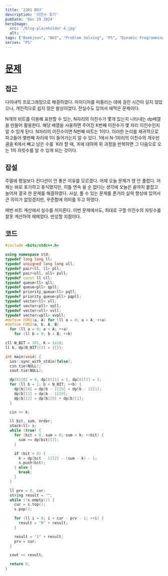```yaml
---
title: '2201 BOJ'
description: '이친수 찾기'
pubDate: 'Dec 29 2024'
heroImage:
  src: '/blog-placeholder-4.jpg'
  alt: ''
tags: ["Baekjoon", "BOJ", "Problem Solving", "PS", "Dynamic Programming", "DP"]
series: "PS"
---
```


# [문제](https://www.acmicpc.net/problem/2201)

## 접근

다이내믹 프로그래밍으로 해결하였다.
아이디어를 떠올리는 데에 걸린 시간이 길지 않았으나, 개인적으로 쉽지 않은 발상이었다.
잔실수도 있어서 애먹은 문제이다.

N개의 비트를 이용해 표현할 수 있는, N자리의 이친수가 몇개 있는지 나타내는 dp배열을 만들어 활용한다.
해당 배열을 사용하면 주어진 K번째 이친수가 몇 자리 이진수인지 알 수 있게 된다.
N자리의 이진수이면 N번째 비트는 1이다.
이러한 논리를 재귀적으로 파고들어 몇번째 자리에 1이 들어가는지 알 수 있다.
1에서 N-1자리의 이친수의 개수만큼을 K에서 빼고 남은 수를 \`K라 할 때, \`K에 대하여 위 과정을 반복하면 그 다음으로
오는 1의 자릿수를 알 수 있게 되는 것이다.

## 잡설

주말에 평일보다 컨디션이 안 좋은 이유를 모르겠다. 어제 오늘 문제가 영 안 풀렸다.
어제는 바로 포기하고 휴식했지만, 이틀 연속 쉴 순 없다는 생각에 오늘은 끝까지 붙잡고 늘어져
결국 한 문제를 해결하였다. 사실, 풀 수 있는 문제를 푼거라 실력 향상에 있어서 큰 의미가 없었겠지만,
꾸준함에 의미를 두고 하였다.

매번 비트 계산에서 실수를 저지른다. 이번 문제에서도, 최대로 구할 이진수의 자릿수를 잘못 계산하여 헤메었다.
반성할 지점이다.

## 코드

```c++
#include <bits/stdc++.h>

using namespace std;
typedef long long ll;
typedef unsigned long long ull;
typedef pair<ll, ll> pll;
typedef pair<ull, ull> pull;
typedef const ll cll;
typedef queue<ll> qll;
typedef queue<pll> qpll;
typedef priority_queue<ll> pqll;
typedef priority_queue<pll> pqpll;
typedef vector<ll> vll;
typedef vector<pll> vpll;
typedef vector<vll> vvll;
typedef vector<vpll> vvpll;
#define FOR1(a, A) for (ll a = 0; a < A; ++a)
#define FOR2(a, b, A, B)                                                       \
  for (ll a = 0; a < A; ++a)                                                   \
    for (ll b = 0; b < B; ++b)

cll N_BIT = 101, K = 1e18;
ll k, dp[N_BIT][3] = {{}};

int main(void) {
  ios::sync_with_stdio(false);
  cin.tie(NULL);
  cout.tie(NULL);

  dp[0][0] = 0, dp[0][1] = 1, dp[0][2] = 1;
  for (ll b = 1; b < N_BIT; ++b) {
    dp[b][0] = dp[b - 1][0] + dp[b - 1][1];
    dp[b][1] = dp[b - 1][0];
    dp[b][2] = dp[b][0] + dp[b][1];
  }

  cin >> k;

  ll bit, sum, order;
  stack<ll> s;
  while (true) {
    for (bit = 0, sum = 0; sum < k; ++bit) {
      sum += dp[bit][2];
    }

    if (bit > 0) {
      k = dp[bit - 1][2] - (sum - k) - 1;
      s.push(bit);
    } else {
      break;
    }
  }

  ll prv = 0, cur;
  string result = "";
  while (!s.empty()) {
    cur = s.top();
    s.pop();

    for (ll i = 0; i < cur - prv - 1; ++i) {
      result = "0" + result;
    }

    result = "1" + result;
    prv = cur;
  }

  cout << result;

  return 0;
}
```